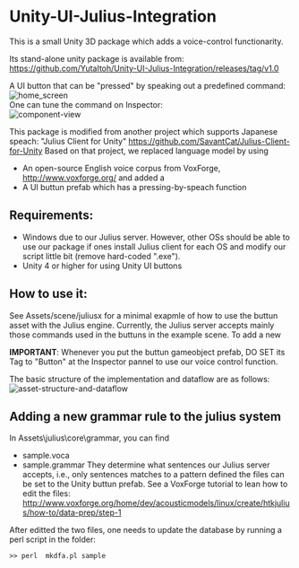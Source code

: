 # Unity-UI-Julius-Integration
This is a small Unity 3D package which adds a voice-control functionarity.

Its stand-alone unity package is available from: https://github.com/YutaItoh/Unity-UI-Julius-Integration/releases/tag/v1.0

A UI button that can be "pressed" by speaking out a predefined command:<br>
![home_screen](https://cloud.githubusercontent.com/assets/7195124/11270962/4c5cecb8-8ec3-11e5-9a3e-4b110f2e6d67.png)<br>
One can tune the command on Inspector:<br>
![component-view](https://cloud.githubusercontent.com/assets/7195124/11271032/b6da0c88-8ec3-11e5-95e9-be7fcdc07d3a.png)


This package is modified from another project which supports Japanese speach:
"Julius Client for Unity" 
https://github.com/SavantCat/Julius-Client-for-Unity
Based on that project, we replaced language model by using 
- An open-source English voice corpus from VoxForge, http://www.voxforge.org/
and added a 
- A UI buttun prefab which has a pressing-by-speach function

## Requirements:
- Windows due to our Julius server. However, other OSs should be able to use our package if ones install Julius client for each OS and modify our script little bit (remove hard-coded ".exe").
- Unity 4 or higher for using Unity UI buttons

## How to use it:
See Assets/scene/juliusx for a minimal exapmle of how to use the buttun asset with the Julius engine.
Currently, the Julius server accepts mainly those commands used in the buttuns in the example scene.
To add a new 

<b>IMPORTANT</b>:
Whenever you put the buttun gameobject prefab, DO SET its Tag to "Button" at the Inspector pannel to use our voice control function.

The basic structure of the implementation and dataflow are as follows:
![asset-structure-and-dataflow](https://cloud.githubusercontent.com/assets/7195124/11271977/d82ece72-8ec9-11e5-8a44-9e975b7490ae.png)

## Adding a new grammar rule to the julius system
In Assets\julius\core\grammar, you can find
- sample.voca
- sample.grammar
They determine what sentences our Julius server accepts, i.e., only sentences matches to a pattern defined the files can be set to the Unity buttun prefab.
See a VoxForge tutorial to lean how to edit the files:
http://www.voxforge.org/home/dev/acousticmodels/linux/create/htkjulius/how-to/data-prep/step-1

After editted the two files, one needs to update the database by running a perl script in the folder:
```linux
>> perl  mkdfa.pl sample
```

